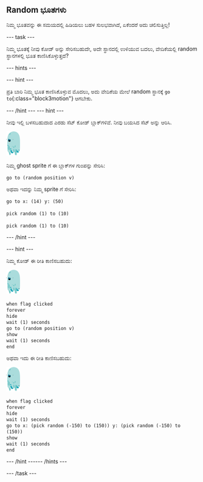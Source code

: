 ## Random ಭೂತಗಳು

ನಿಮ್ಮ ಭೂತವನ್ನು ಈ ಸಮಯದಲ್ಲಿ ಹಿಡಿಯಲು ಬಹಳ ಸುಲಭವಾಗಿದೆ, ಏಕೆಂದರೆ ಅದು ಚಲಿಸುತ್ತಿಲ್ಲ!

--- task ---

ನಿಮ್ಮ ಭೂತಕ್ಕೆ ನೀವು ಕೋಡ್ ಅನ್ನು ಸೇರಿಸಬಹುದೇ, ಅದೇ ಸ್ಥಾನದಲ್ಲಿ ಉಳಿಯುವ ಬದಲು, ವೇದಿಕೆಯಲ್ಲಿ random ಸ್ಥಾನಗಳಲ್ಲಿ ಭೂತ ಕಾಣಿಸಿಕೊಳ್ಳುತ್ತದೆ?

--- hints ---


--- hint ---

ಪ್ರತಿ ಬಾರಿ ನಿಮ್ಮ ಭೂತ ಕಾಣಿಸಿಕೊಳ್ಳುವ ಮೊದಲು, ಅದು ವೇದಿಕೆಯ ಮೇಲೆ random ಸ್ಥಾನಕ್ಕೆ `go to`{:class="block3motion"} ಆಗಬೇಕು.

--- /hint --- --- hint ---

ನೀವು ಇಲ್ಲಿ ಬಳಸಬಹುದಾದ ಎರಡು ಸೆಟ್ ಕೋಡ್ ಬ್ಲಾಕ್‌ಗಳಿವೆ. ನೀವು ಬಯಸಿದ ಸೆಟ್ ಅನ್ನು ಆರಿಸಿ.

![ghost-sprite](images/ghost-sprite.png)

ನಿಮ್ಮ ghost sprite ಗೆ ಈ ಬ್ಲಾಕ್‌ಗಳ ಗುಂಪನ್ನು ಸೇರಿಸಿ:

```blocks3
go to (random position v)
```

ಅಥವಾ ಇದನ್ನು ನಿಮ್ಮ sprite ಗೆ ಸೇರಿಸಿ:

```blocks3
go to x: (14) y: (50)

pick random (1) to (10)

pick random (1) to (10)
```

--- /hint ---

--- hint ---

ನಿಮ್ಮ ಕೋಡ್ ಈ ರೀತಿ ಕಾಣಿಸಬಹುದು:

![ghost-sprite](images/ghost-sprite.png)

```blocks3
when flag clicked
forever
hide
wait (1) seconds
go to (random position v)
show
wait (1) seconds
end
```

ಅಥವಾ ಇದು ಈ ರೀತಿ ಕಾಣಿಸಬಹುದು:

![ghost-sprite](images/ghost-sprite.png)

```blocks3
when flag clicked
forever
hide
wait (1) seconds
go to x: (pick random (-150) to (150)) y: (pick random (-150) to (150))
show
wait (1) seconds
end
```

--- /hint ------ /hints ---

--- /task ---